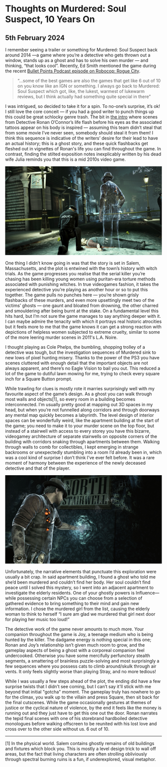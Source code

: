 # Thoughts on Murdered: Soul Suspect, 10 Years On
## 5th February 2024

I remember seeing a trailer or something for Murdered: Soul Suspect back around 2014 —a game where you’re a detective who gets thrown out a window, stands up as a ghost and has to solve his own murder — and thinking, “that looks cool”. Recently, Ed Smith mentioned the game during the recent [Bullet Points Podcast episode on Robocop: Rogue City](https://www.bulletpointspodcast.com/post/740500500208861184/episode-93-robocop-rogue-city).

> “…some of the best games are also the games that get like 6 out of 10 on you know like an IGN or something. I always go back to Murdered: Soul Suspect which got, like, the lukest, warmest of lukewarm reviews, but I think actually had something quite special in there”

I was intrigued, so decided to take it for a spin. To no-one’s surprise, it’s ok! I still love the core conceit — if you had a good writer to punch things up this could be great schlocky genre trash. The bit in [the intro](https://www.youtube.com/watch?v=rWdcNo22J0I) where scenes from Detective Ronan O’Connor’s life flash before his eyes as the associated tattoos appear on his body is inspired — assuming this team didn’t steal that from some movie I’ve never seen, somebody should steal it from them! I think this sequence is indicative of the writers’ desire for their lead to have an actual history; this is a ghost story, and these quick flashbacks get fleshed out in vignettes of Ronan's life you can find throughout the game. In contrast, finding the stilted exposition notes inexplicably written by his dead wife Julia reminds you that this is a mid 2010s video game.

![Screenshot from Murdered: Soul Suspect that shows the ghost of protagonist Ronan standing over his dead body as a crouching police officer inspects it](../Images/Murdered_Soul_Suspect_1.jpg "Murdered: Soul Suspect follows Detective Ronan O'Connor as he attempts to solve his own murder and bring the killer to justice")

One thing I didn’t know going in was that the story is set in Salem, Massachusetts, and the plot is entwined with the town’s history with witch trials. As the game progresses you realise that the serial killer you’re chasing has been killing young women using puritan-era torture methods associated with punishing witches. In true videogames fashion, it takes the experienced detective you’re playing as another hour or so to put this together. The game pulls no punches here — you’re shown grisly flashbacks of these murders, and even more upsettingly meet two of the victims’ ghosts — one gaunt and bloated from drowning, the other charred and smouldering after being burnt at the stake. On a fundamental level this hits hard, but I’m not sure the game manages to say anything deeper with it. I can maybe admire the tenacity with which it portrays real historic atrocities but it feels more to me that the game knows it can get a strong reaction with depictions of helpless women subjected to extreme cruelty, similar to some of the more leering murder scenes in 2011's L.A. Noire.

I thought playing as Cole Phelps, the bumbling, shopping trolley of a detective was tough, but the investigation sequences of Murdered sink to new lows of pixel hunting misery. Thanks to the power of the PS3 you have scenes cluttered with enough detail that the important objects are not always apparent, and there’s no Eagle Vision to bail you out. This reduced a lot of the game to dutiful lawn mowing for me, trying to check every square inch for a Square Button prompt. 

While trawling for clues is mostly rote it marries surprisingly well with my favourite aspect of the game’s design. As a ghost you can walk through most walls and objects[1], so every room in a building becomes interconnected. I’m usually pretty good at mapping out 3D spaces in my head, but when you’re not funnelled along corridors and through doorways any mental map quickly becomes a labyrinth. The level design of interior spaces can be wonderfully weird, like the apartment building at the start of the game; you need to make it to your murder scene on the top floor, but instead of a stairwell with access to every storey you have this bizarre, videogamey architecture of separate stairwells on opposite corners of the building with corridors snaking through apartments between them. Walking through walls to comb for collectibles, I kept emerging in strange backrooms or unexpectedly stumbling into a room I’d already been in, which was a cool kind of surprise I don’t think I’ve ever felt before. It was a rare moment of harmony between the experience of the newly deceased detective and that of the player.

![Screenshot from Murdered: Soul Suspect that shows the protagonist Ronan reaching his hand through a wall under a sign that reads "North Stairwell"](../Images/Murdered_Soul_Suspect_2.jpg "Passing through walls is the most interesting gameplay conceit explored in the game")

Unfortunately, the narrative elements that punctuate this exploration were usually a bit crap. In said apartment building, I found a ghost who told me she’d been murdered and couldn’t find her body. Her soul couldn’t find peace until I solved this mystery, so I went into an adjacent apartment to investigate the elderly residents. One of your ghostly powers is Influence— while possessing certain NPCs you can choose from a selection of gathered evidence to bring something to their mind and gain new information. I chose the murdered girl from the list, causing the elderly woman to think to herself “I sure am glad we murdered that girl next door for playing her music too loud!” 

The detective work of the game never amounts to much more. Your companion throughout the game is Joy, a teenage medium who is being hunted by the killer. The dadgame energy is nothing special in this one; Ronan and Joy’s relationship isn’t given much room to grow, and the gameplay aspects of being a ghost with a corporeal companion feel undercooked. Otherwise you have some mercifully perfunctory stealth segments, a smattering of brainless puzzle-solving and most surprisingly a few sequences where you possess cats to climb around/skulk through air vents. It only feels slightly worse than playing Stray, and no more tedious! 

While I was usually a few steps ahead of the plot, the ending did have a few surprise twists that I didn’t see coming, but I can’t say it'll stick with me beyond that initial "gotcha" moment. The gameplay truly has nowhere to go for the climax, you walk up to the villain and press Square, then sit back for the final cutscenes. While the game occasionally gestures at themes of justice or the cyclical nature of violence, by the end it feels like the money is running out and they just have to get this one out the door. Ronan narrates the tepid final scenes with one of his storebrand hardboiled detective monologues before walking offscreen to be reunited with his lost love and cross over to the other side without us. 6 out of 10.

***

[1] In the physical world. Salem contains ghostly remains of old buildings and fixtures which block you. This is mostly a level design trick to wall off areas, but the fact that living characters are often strolling obliviously through spectral burning ruins is a fun, if underexplored, visual metaphor.
